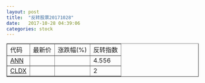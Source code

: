 ```yaml
---
layout: post
title:  "反转股票20171028"
date:   2017-10-28 04:39:06
categories: stock
---
```


<script type="text/javascript">
var stockList = []
stockList.push('gb_ann');
stockList.push('gb_cldx');
</script>

<table border="1">
 <tr>
 <td>代码</td>
  <td>最新价</td>
  <td>涨跌幅(%)</td>
 <td>反转指数</td>
</tr>
  <tr id="ann"><td><a href="http://stock.finance.sina.com.cn/usstock/quotes/ANN.html" target="_blank">ANN</a></td><td></td><td></td><td>4.556</td></tr>
  <tr id="cldx"><td><a href="http://stock.finance.sina.com.cn/usstock/quotes/CLDX.html" target="_blank">CLDX</a></td><td></td><td></td><td>2</td></tr>
</table>
